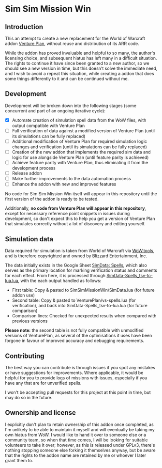 # Sim Sim Mission Win
## Introduction
This an attempt to create a new replacement for the World of Warcraft addon [Venture Plan](https://www.townlong-yak.com/addons/venture-plan), without reuse and distribution of its ARR code.

While the addon has proved invaluable and helpful to so many, the author's licensing choice, and subsequent hiatus has left many in a difficult situation. The rights to continue it have since been granted to a new author, so we should see a new version in time, but this doesn't solve the immediate need, and I wish to avoid a repeat this situation, while creating a addon that does some things differently to it and can be continued without me.

## Development
Development will be broken down into the following stages (some concurrent and part of an ongoing iterative cycle):
- [x] Automate creation of simulation spell data from the WoW files, with output compatible with Venture Plan
- [ ] Full verification of data against a modified version of Venture Plan (until its simulations can be fully replaced)
- [ ] Additional modification of Venture Plan for required simulation logic changes and verification (until its simulations can be fully replaced)
- [ ] Creation of the new addon that implements the required sim data and logic for use alongside Venture Plan (until feature parity is achieved)
- [ ] Achieve feature parity with Venture Plan, thus eliminating it from the development process
- [ ] Release addon
- [ ] Make further improvements to the data automation process
- [ ] Enhance the addon with new and improved features

No code for Sim Sim Mission Win itself will appear in this repository until the first version of the addon is ready to be tested.

Additionally, **no code from Venture Plan will appear in this repository**, except for necessary reference point snippets in issues during development, so don't expect this to help you get a version of Venture Plan that simulates correctly without a lot of discovery and editing yourself.

## Simulation data
Data required for simulation is taken from World of Warcraft via [WoW.tools](https://wow.tools/), and is therefore copyrighted and owned by Blizzard Entertainment, Inc.

The data initially exists in the Google Sheet [SimData: Spells](https://docs.google.com/spreadsheets/d/1sDbpMaQUaHaJ-daScq4Qi1AQDoFnnYw_pU5G6qrkBKU), which also serves as the primary location for marking verification status and comments for each effect. From here, it is processed through [SimData-Spells_tsv-to-lua.lua](SimData-Spells_tsv-to-lua.lua), with the each output handled as follows:
- First table: Copy & pasted to SimSimMissionWin/SimData.lua (for future addon use)
- Second table: Copy & pasted to VenturePlan/vs-spells.lua (for verification), and back into SimData-Spells_tsv-to-lua.lua (for future comparison)
- Comparison lines: Checked for unexpected results when compared with previous versions

**Please note:** the second table is not fully compatible with unmodified versions of VenturePlan, as several of the optimisations it uses have been forgone in favour of improved accuracy and debugging requirements.

## Contributing
The best way you can contribute is through issues if you spot any mistakes or have suggestions for improvements. Where applicable, it would be helpful for you to provide logs of missions with issues, especially if you have any that are for unverified spells.

I won't be accepting pull requests for this project at this point in time, but may do so in the future.

## Ownership and license
I explicitly don't plan to retain ownership of this addon once completed, as I'm unlikely to be able to maintain it myself and will eventually be taking my own hiatus from WoW. I would like to hand it over to someone else or a community team, so when that time comes, I will be looking for suitable volunteers to take it over; however, as this is released under GPLv3, there's nothing stopping someone else forking it themselves anyway, but be aware that the rights to the addon name are retained by me or whoever I later grant them to.
